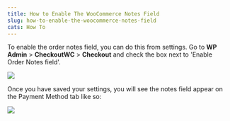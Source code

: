 ```yaml
---
title: How to Enable The WooCommerce Notes Field
slug: how-to-enable-the-woocommerce-notes-field
cats: How To
---
```



  <p>
    To enable the order notes field, you can do this from settings. Go to <strong>WP Admin</strong> &gt; <strong>CheckoutWC</strong> &gt; <strong>Checkout</strong>&nbsp;and check the box next to 'Enable Order Notes field'.
  </p>
  <p>
    <img src="https://s3.amazonaws.com/helpscout.net/docs/assets/5bdde2822c7d3a01757ac42e/images/5e90c20a2c7d3a7e9aeac44b/file-tOoNTjpQJ1.png" />
  </p>
  <p>
    Once you have saved your settings, you will see the notes field appear on the Payment Method tab like so:
  </p>
  <p>
    <img src="https://s3.amazonaws.com/helpscout.net/docs/assets/5bdde2822c7d3a01757ac42e/images/5c5072932c7d3a66e32dc1dc/file-dEwZK6CFWm.png" />
  </p>
